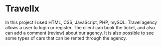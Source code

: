 # TravelIx
In this project I used HTML, CSS, JavaScript, PHP, mySQL.
Travel agency allows a user to login or register. The client can book the ticket, and also can add a comment (review) about our agency.
It is also possible to see some types of cars that can be rented through the agency.
